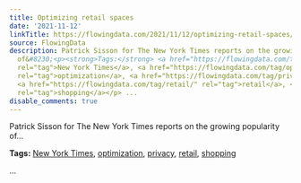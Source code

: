 ```yaml
---
title: Optimizing retail spaces
date: '2021-11-12'
linkTitle: https://flowingdata.com/2021/11/12/optimizing-retail-spaces/
source: FlowingData
description: Patrick Sisson for The New York Times reports on the growing popularity
  of&#8230;<p><strong>Tags:</strong> <a href="https://flowingdata.com/tag/new-york-times/"
  rel="tag">New York Times</a>, <a href="https://flowingdata.com/tag/optimization/"
  rel="tag">optimization</a>, <a href="https://flowingdata.com/tag/privacy/" rel="tag">privacy</a>,
  <a href="https://flowingdata.com/tag/retail/" rel="tag">retail</a>, <a href="https://flowingdata.com/tag/shopping/"
  rel="tag">shopping</a></p> ...
disable_comments: true
---
```

Patrick Sisson for The New York Times reports on the growing popularity of&#8230;<p><strong>Tags:</strong> <a href="https://flowingdata.com/tag/new-york-times/" rel="tag">New York Times</a>, <a href="https://flowingdata.com/tag/optimization/" rel="tag">optimization</a>, <a href="https://flowingdata.com/tag/privacy/" rel="tag">privacy</a>, <a href="https://flowingdata.com/tag/retail/" rel="tag">retail</a>, <a href="https://flowingdata.com/tag/shopping/" rel="tag">shopping</a></p> ...